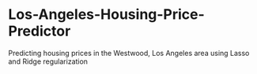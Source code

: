 # Los-Angeles-Housing-Price-Predictor
Predicting housing prices in the Westwood, Los Angeles area using Lasso and Ridge regularization
